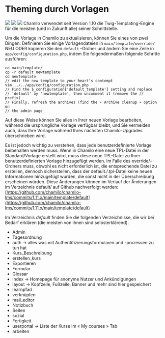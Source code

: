 
# Theming durch Vorlagen

![](../../.gitbook/assets/images14%20%282%29.png) ![](../../.gitbook/assets/images13%20%282%29.png) ![](../../.gitbook/assets/images15%20%282%29.png) Chamilo verwendet seit Version 1.10 die Twig-Templating-Engine für die meisten \(und in Zukunft alle\) seiner Schnittstelle.

Um die Vorlage in Chamilo zu aktualisieren, können Sie eines von zwei Dingen: Definieren Sie einige Vorlagendateien in `main/template/override/` NEU ODER kopieren Sie den `default` -Ordner und ändern Sie eine Zeile in `app/config/configuration.php`, indem Sie folgendermaßen folgende Schritte ausführen:

```text
cd main/template/
cp -r default newtemplate
cd newtemplate
// edit the new template to your heart's contempt
vim ../../app/config/configuration.php
// Find the $_configuration['default_template'] setting and replace
// 'default' by 'newtemplate', then uncomment it (remove the // prefix)
// Finally, refresh the archives (find the « Archive cleanup » option on
// the admin page
```

Auf diese Weise können Sie alles in Ihrer neuen Vorlage bearbeiten, während die ursprüngliche Vorlage verfügbar bleibt, und Sie vermeiden auch, dass Ihre Vorlage während Ihres nächsten Chamilo-Upgrades überschrieben wird.

Es ist jedoch wichtig zu verstehen, dass jede benutzerdefinierte Vorlage beibehalten werden muss: Wenn in Chamilo eine neue TPL-Datei in der Standard/Vorlage erstellt wird, muss diese neue TPL-Datei zu Ihrer benutzerdefinierten Vorlage hinzugefügt werden. Im Falle des override/-Ordners muss, obwohl es nicht erforderlich ist, die entsprechende Datei zu erstellen, dennoch sicherstellen, dass der default./.tpl-Datei keine neuen Informationen hinzugefügt wurden, die sonst nicht in der Überschreibung erscheinen würden. Diese Änderungen können im Verlauf der Änderungen im Verzeichnis default/ auf Github nachverfolgt werden: [https://github.com/chamilo/chamilo-lms/commits/1.11.x/main/template/default](https://github.com/chamilo/chamilo-lms/commits/1.11.x/main/template/default)

Im Verzeichnis _default_ finden Sie die folgenden Verzeichnisse, die wir bei Bedarf erklären \(die meisten von ihnen sind selbsterklärend\).

* Admin
* Tagesordnung
* auth → alles was mit Authentifizierungsformularen und -prozessen zu tun hat
* Kurs\_Beschreibung
* erstellen\_kurs
* Exportieren
* Formular
* Glossar
* index → Homepage für anonyme Nutzer und Ankündigungen
* layout → Kopfzeile, Fußzeile, Banner und mehr sind hier gespeichert
* learnpfad 
* verknüpfen 
* mail\_editor
* Notizbuch
* Seiten
* sozial
* Fertigkeit
* userportal → Liste der Kurse im « My courses » Tab
* arbeiten